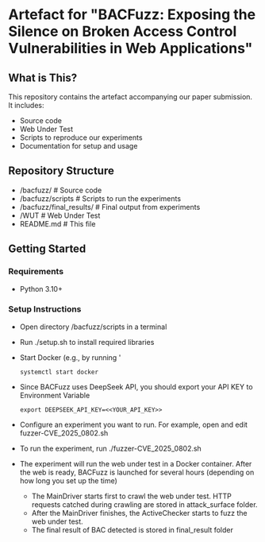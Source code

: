 # Artefact for "BACFuzz: Exposing the Silence on Broken Access Control Vulnerabilities in Web Applications"

## What is This?
This repository contains the artefact accompanying our paper submission. It includes:

- Source code
- Web Under Test
- Scripts to reproduce our experiments
- Documentation for setup and usage

## Repository Structure

- /bacfuzz/ # Source code
- /bacfuzz/scripts # Scripts to run the experiments
- /bacfuzz/final_results/ # Final output from experiments
- /WUT # Web Under Test
- README.md # This file

## Getting Started

### Requirements

- Python 3.10+

### Setup Instructions
- Open directory /bacfuzz/scripts in a terminal
- Run ./setup.sh to install required libraries
- Start Docker (e.g., by running '
  ```
  systemctl start docker
  ```

- Since BACFuzz uses DeepSeek API, you should export your API KEY to Environment Variable
  ```
  export DEEPSEEK_API_KEY=<<YOUR_API_KEY>>
  ```
- Configure an experiment you want to run. For example, open and edit fuzzer-CVE_2025_0802.sh
- To run the experiment, run ./fuzzer-CVE_2025_0802.sh
- The experiment will run the web under test in a Docker container. After the web is ready, BACFuzz is launched for several hours (depending on how long you set up the time)
  - The MainDriver starts first to crawl the web under test. HTTP requests catched during crawling are stored in attack_surface folder.
  - After the MainDriver finishes, the ActiveChecker starts to fuzz the web under test.
  - The final result of BAC detected is stored in final_result folder
